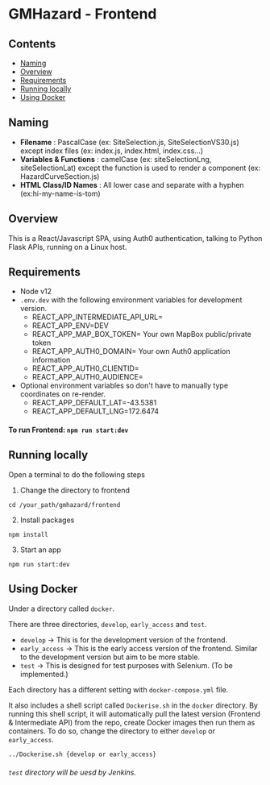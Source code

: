 # GMHazard - Frontend

## Contents

- [Naming](#naming)
- [Overview](#overview)
- [Requirements](#requirements)
- [Running locally](#running-locally)
- [Using Docker](#using-docker)

## Naming

- **Filename** : PascalCase (ex: SiteSelection.js, SiteSelectionVS30.js) except index files (ex: index.js, index.html, index.css...)
- **Variables & Functions** : camelCase (ex: siteSelectionLng, siteSelectionLat) except the function is used to render a component (ex: HazardCurveSection.js)
- **HTML Class/ID Names** : All lower case and separate with a hyphen (ex:hi-my-name-is-tom)

## Overview

This is a React/Javascript SPA, using Auth0 authentication, talking to Python Flask APIs, running on a Linux host.

## Requirements

- Node v12
- `.env.dev` with the following environment variables for development version.
  - REACT_APP_INTERMEDIATE_API_URL=
  - REACT_APP_ENV=DEV
  - REACT_APP_MAP_BOX_TOKEN= Your own MapBox public/private token
  - REACT_APP_AUTH0_DOMAIN= Your own Auth0 application information
  - REACT_APP_AUTH0_CLIENTID=
  - REACT_APP_AUTH0_AUDIENCE=
- Optional environment variables so don't have to manually type coordinates on re-render.
  - REACT_APP_DEFAULT_LAT=-43.5381
  - REACT_APP_DEFAULT_LNG=172.6474

#### To run Frontend: `npm run start:dev`

## Running locally

Open a terminal to do the following steps

1. Change the directory to frontend

```shell
cd /your_path/gmhazard/frontend
```

2. Install packages

```shell
npm install
```

3. Start an app

```shell
npm run start:dev
```

## Using Docker

Under a directory called `docker`.

There are three directories, `develop`, `early_access` and `test`.

- `develop` -> This is for the development version of the frontend.
- `early_access` -> This is the early access version of the frontend. Similar to the development version but aim to be more stable.
- `test` -> This is designed for test purposes with Selenium. (To be implemented.)

Each directory has a different setting with `docker-compose.yml` file.

It also includes a shell script called `Dockerise.sh` in the `docker` directory. By running this shell script, it will automatically pull the latest version (Frontend & Intermediate API) from the repo, create Docker images then run them as containers. To do so, change the directory to either `develop` or `early_access`.

```cmd
../Dockerise.sh {develop or early_access}
```

###### `test` directory will be uesd by Jenkins.
